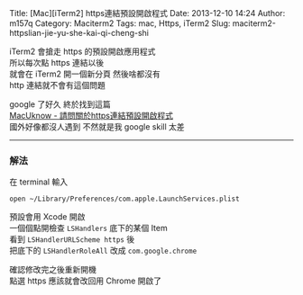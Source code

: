 Title: [Mac][iTerm2] https連結預設開啟程式
Date: 2013-12-10 14:24
Author: m157q
Category: Maciterm2
Tags: mac, Https, iTerm2
Slug: maciterm2-httpslian-jie-yu-she-kai-qi-cheng-shi

iTerm2 會搶走 https 的預設開啟應用程式  
所以每次點 https 連結以後  
就會在 iTerm2 開一個新分頁 然後啥都沒有  
http 連結就不會有這個問題  
  
<!--more-->  
  
google 了好久 終於找到這篇  
[MacUknow - 請問關於https連結預設開啟程式](http://www.macuknow.com/node/20369)  
國外好像都沒人遇到 不然就是我 google skill 太差  
  
---  
  
### 解法  
  
在 terminal 輸入  
  
`open ~/Library/Preferences/com.apple.LaunchServices.plist`  
  
預設會用 Xcode 開啟  
一個個點開檢查 `LSHandlers` 底下的某個 Item  
看到 `LSHandlerURLScheme https` 後  
把底下的 `LSHandlerRoleAll` 改成 `com.google.chrome`  
  
確認修改完之後重新開機  
點選 https 應該就會改回用 Chrome 開啟了  